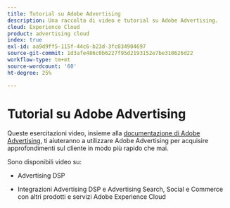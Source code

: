 ```yaml
---
title: Tutorial su Adobe Advertising
description: Una raccolta di video e tutorial su Adobe Advertising.
cloud: Experience Cloud
product: advertising cloud
index: true
exl-id: aa9d9ff5-115f-44c6-b23d-3fc034904697
source-git-commit: 1d3afe486c0b6227f95d2193152e7be310626d22
workflow-type: tm+mt
source-wordcount: '60'
ht-degree: 25%

---
```


# Tutorial su Adobe Advertising

Queste esercitazioni video, insieme alla [documentazione di Adobe Advertising](https://experienceleague.adobe.com/it/docs/advertising), ti aiuteranno a utilizzare Adobe Advertising per acquisire approfondimenti sul cliente in modo più rapido che mai.

Sono disponibili video su:

* Advertising DSP

* Integrazioni Advertising DSP e Advertising Search, Social e Commerce con altri prodotti e servizi Adobe Experience Cloud

<!--
See other -learn tutorials landing pages to get ideas for additional content
-->
